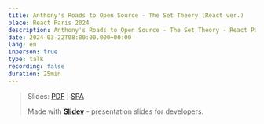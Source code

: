 ```yaml
---
title: Anthony's Roads to Open Source - The Set Theory (React ver.)
place: React Paris 2024
description: Anthony's Roads to Open Source - The Set Theory - React Paris 2024
date: 2024-03-22T08:00:00.000+00:00
lang: en
inperson: true
type: talk
recording: false
duration: 25min
---
```


> Slides: [PDF](https://me.algohaven.com/talks/2024-03-22) | [SPA](https://talks.me.algohaven.com/2024/reactparis)
>
> Made with <Slidev class="inline"/> [**Slidev**](https://github.com/slidevjs/slidev) - presentation slides for developers.
